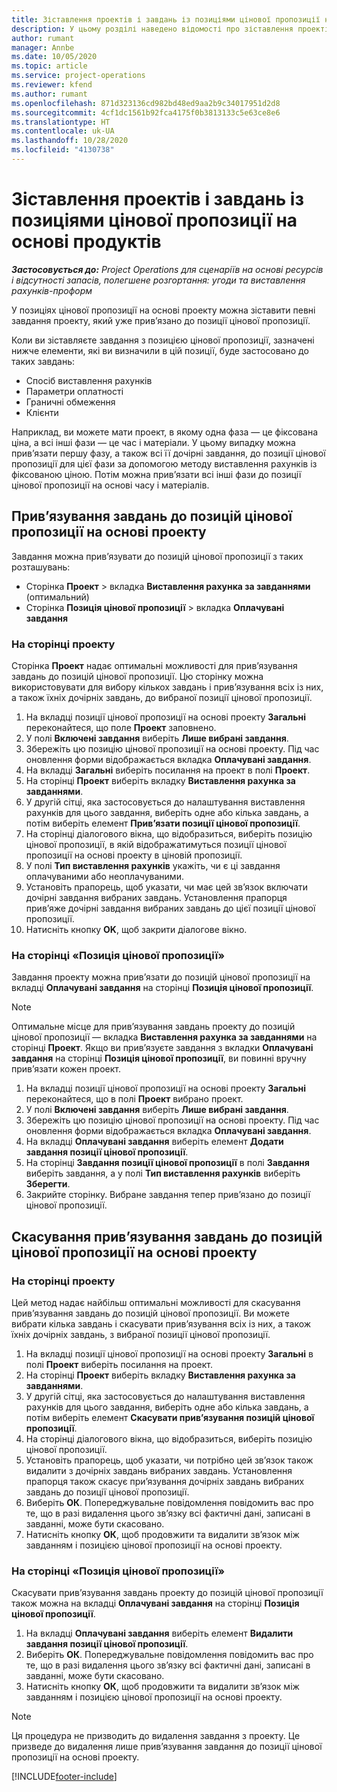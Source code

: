 ```yaml
---
title: Зіставлення проектів і завдань із позиціями цінової пропозиції на основі продуктів
description: У цьому розділі наведено відомості про зіставлення проектів і завдань з позицією завдання на основі проекту.
author: rumant
manager: Annbe
ms.date: 10/05/2020
ms.topic: article
ms.service: project-operations
ms.reviewer: kfend
ms.author: rumant
ms.openlocfilehash: 871d323136cd982bd48ed9aa2b9c34017951d2d8
ms.sourcegitcommit: 4cf1dc1561b92fca4175f0b3813133c5e63ce8e6
ms.translationtype: HT
ms.contentlocale: uk-UA
ms.lasthandoff: 10/28/2020
ms.locfileid: "4130738"
---
```

# <a name="map-projects-and-tasks-to-a-project-based-quote-line"></a>Зіставлення проектів і завдань із позиціями цінової пропозиції на основі продуктів

_**Застосовується до:** Project Operations для сценаріїв на основі ресурсів і відсутності запасів, полегшене розгортання: угоди та виставлення рахунків-проформ_

У позиціях цінової пропозиції на основі проекту можна зіставити певні завдання проекту, який уже прив’язано до позиції цінової пропозиції.

Коли ви зіставляєте завдання з позицією цінової пропозиції, зазначені нижче елементи, які ви визначили в цій позиції, буде застосовано до таких завдань:

- Спосіб виставлення рахунків
- Параметри оплатності
- Граничні обмеження
- Клієнти

Наприклад, ви можете мати проект, в якому одна фаза — це фіксована ціна, а всі інші фази — це час і матеріали. У цьому випадку можна прив’язати першу фазу, а також всі її дочірні завдання, до позиції цінової пропозиції для цієї фази за допомогою методу виставлення рахунків із фіксованою ціною. Потім можна прив’язати всі інші фази до позиції цінової пропозиції на основі часу і матеріалів.

## <a name="associate-tasks-to-project-based-quote-lines"></a>Прив’язування завдань до позицій цінової пропозиції на основі проекту

Завдання можна прив’язувати до позицій цінової пропозиції з таких розташувань:

- Сторінка **Проект** > вкладка **Виставлення рахунка за завданнями** (оптимальний)
- Сторінка **Позиція цінової пропозиції** > вкладка **Оплачувані завдання** 

### <a name="from-the-project-page"></a>На сторінці проекту

Сторінка **Проект** надає оптимальні можливості для прив’язування завдань до позицій цінової пропозиції. Цю сторінку можна використовувати для вибору кількох завдань і прив’язування всіх із них, а також їхніх дочірніх завдань, до вибраної позиції цінової пропозиції.

1. На вкладці позиції цінової пропозиції на основі проекту **Загальні** переконайтеся, що поле **Проект** заповнено.
2. У полі **Включені завдання** виберіть **Лише вибрані завдання**.
3. Збережіть цю позицію цінової пропозиції на основі проекту. Під час оновлення форми відображається вкладка **Оплачувані завдання**.
4. На вкладці **Загальні** виберіть посилання на проект в полі **Проект**.
5. На сторінці **Проект** виберіть вкладку **Виставлення рахунка за завданнями**.
6. У другій сітці, яка застосовується до налаштування виставлення рахунків для цього завдання, виберіть одне або кілька завдань, а потім виберіть елемент **Прив’язати позиції цінової пропозиції**.
7. На сторінці діалогового вікна, що відобразиться, виберіть позицію цінової пропозиції, в якій відображатимуться позиції цінової пропозиції на основі проекту в ціновій пропозиції.
8. У полі **Тип виставлення рахунків** укажіть, чи є ці завдання оплачуваними або неоплачуваними.
9. Установіть прапорець, щоб указати, чи має цей зв’язок включати дочірні завдання вибраних завдань. Установлення прапорця прив’яже дочірні завдання вибраних завдань до цієї позиції цінової пропозиції.
10. Натисніть кнопку **OK**, щоб закрити діалогове вікно.

### <a name="from-the-quote-line-page"></a>На сторінці «Позиція цінової пропозиції»

Завдання проекту можна прив’язати до позицій цінової пропозиції на вкладці **Оплачувані завдання** на сторінці **Позиція цінової пропозиції**.

>[!NOTE]
>Оптимальне місце для прив’язування завдань проекту до позицій цінової пропозиції — вкладка **Виставлення рахунка за завданнями** на сторінці **Проект**. Якщо ви прив’язуєте завдання з вкладки **Оплачувані завдання** на сторінці **Позиція цінової пропозиції**, ви повинні вручну прив’язати кожен проект.

1. На вкладці позиції цінової пропозиції на основі проекту **Загальні** переконайтеся, що в полі **Проект** вибрано проект.
2. У полі **Включені завдання** виберіть **Лише вибрані завдання**.
3. Збережіть цю позицію цінової пропозиції на основі проекту. Під час оновлення форми відображається вкладка **Оплачувані завдання**.
4. На вкладці **Оплачувані завдання** виберіть елемент **Додати завдання позиції цінової пропозиції**.
5. На сторінці **Завдання позиції цінової пропозиції** в полі **Завдання** виберіть завдання, а у полі **Тип виставлення рахунків** виберіть **Зберегти**. 
6. Закрийте сторінку. Вибране завдання тепер прив’язано до позиції цінової пропозиції.

## <a name="disassociate-tasks-from-projectbased-quote-lines"></a>Скасування прив’язування завдань до позицій цінової пропозиції на основі проекту

### <a name="from-the-project-page"></a>На сторінці проекту

Цей метод надає найбільш оптимальні можливості для скасування прив’язування завдань до позицій цінової пропозиції. Ви можете вибрати кілька завдань і скасувати прив’язування всіх із них, а також їхніх дочірніх завдань, з вибраної позиції цінової пропозиції.

1. На вкладці позиції цінової пропозиції на основі проекту **Загальні** в полі **Проект** виберіть посилання на проект.
2. На сторінці **Проект** виберіть вкладку **Виставлення рахунка за завданнями**.
3. У другій сітці, яка застосовується до налаштування виставлення рахунків для цього завдання, виберіть одне або кілька завдань, а потім виберіть елемент **Скасувати прив’язування позицій цінової пропозиції**.
4. На сторінці діалогового вікна, що відобразиться, виберіть позицію цінової пропозиції.
5. Установіть прапорець, щоб указати, чи потрібно цей зв’язок також видалити з дочірніх завдань вибраних завдань. Установлення прапорця також скасує при’язування дочірніх завдань вибраних завдань до позиції цінової пропозиції.
6. Виберіть **ОК**. Попереджувальне повідомлення повідомить вас про те, що в разі видалення цього зв’язку всі фактичні дані, записані в завданні, може бути скасовано. 
7. Натисніть кнопку **ОК**, щоб продовжити та видалити зв’язок між завданням і позицією цінової пропозиції на основі проекту.

### <a name="from-the-quote-line-page"></a>На сторінці «Позиція цінової пропозиції»

Скасувати прив’язування завдань проекту до позицій цінової пропозиції також можна на вкладці **Оплачувані завдання** на сторінці **Позиція цінової пропозиції**.

1. На вкладці **Оплачувані завдання** виберіть елемент **Видалити завдання позиції цінової пропозиції**.
2. Виберіть **ОК**. Попереджувальне повідомлення повідомить вас про те, що в разі видалення цього зв’язку всі фактичні дані, записані в завданні, може бути скасовано. 
3. Натисніть кнопку **ОК**, щоб продовжити та видалити зв’язок між завданням і позицією цінової пропозиції на основі проекту.

>[!NOTE]
> Ця процедура не призводить до видалення завдання з проекту. Це призведе до видалення лише прив’язування завдання до позиції цінової пропозиції на основі проекту.


[!INCLUDE[footer-include](../../includes/footer-banner.md)]